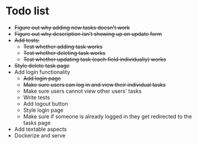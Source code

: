 Todo list
=========

* ~~Figure out why adding new tasks doesn't work~~
* ~~Figure out why description isn't showing up on update form~~
* ~~Add tests:~~
  * ~~Test whether adding task works~~
  * ~~Test whether deleting task works~~
  * ~~Test whether updating task (each field individually) works~~
* ~~Style delete task page~~
* Add login functionality
  * ~~Add login page~~
  * ~~Make sure users can log in and view their individual tasks~~
  * Make sure users cannot view other users' tasks
  * Write tests
  * Add logout button
  * Style login page
  * Make sure if someone is already logged in they get redirected to the tasks page
* Add textable aspects
* Dockerize and serve
